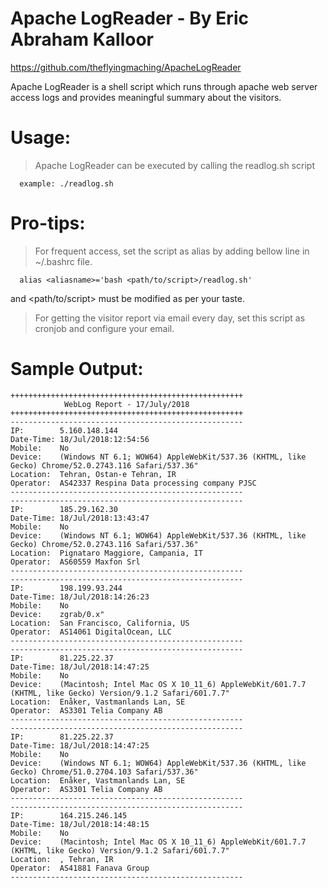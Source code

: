 #            Apache LogReader - By Eric Abraham Kalloor
https://github.com/theflyingmaching/ApacheLogReader

Apache LogReader is a shell script which runs through apache web server access logs and provides meaningful summary about the visitors.

# Usage: 
> Apache LogReader can be executed by calling the readlog.sh script

      example: ./readlog.sh

# Pro-tips: 
> For frequent access, set the script as alias by adding bellow line in ~/.bashrc file.

      alias <aliasname>='bash <path/to/script>/readlog.sh'
<aliasname> and <path/to/script> must be modified as per your taste.


> For getting the visitor report via email every day, set this script as cronjob and configure your email.


# Sample Output:
    ++++++++++++++++++++++++++++++++++++++++++++++++++++
                WebLog Report - 17/July/2018
    ++++++++++++++++++++++++++++++++++++++++++++++++++++
    ----------------------------------------------------
    IP:        5.160.148.144
    Date-Time: 18/Jul/2018:12:54:56
    Mobile:    No
    Device:    (Windows NT 6.1; WOW64) AppleWebKit/537.36 (KHTML, like Gecko) Chrome/52.0.2743.116 Safari/537.36"
    Location:  Tehran, Ostan-e Tehran, IR
    Operator:  AS42337 Respina Data processing company PJSC
    ----------------------------------------------------
    ----------------------------------------------------
    IP:        185.29.162.30
    Date-Time: 18/Jul/2018:13:43:47
    Mobile:    No
    Device:    (Windows NT 6.1; WOW64) AppleWebKit/537.36 (KHTML, like Gecko) Chrome/52.0.2743.116 Safari/537.36"
    Location:  Pignataro Maggiore, Campania, IT
    Operator:  AS60559 Maxfon Srl
    ----------------------------------------------------
    ----------------------------------------------------
    IP:        198.199.93.244
    Date-Time: 18/Jul/2018:14:26:23
    Mobile:    No
    Device:    zgrab/0.x"
    Location:  San Francisco, California, US
    Operator:  AS14061 DigitalOcean, LLC
    ----------------------------------------------------
    ----------------------------------------------------
    IP:        81.225.22.37
    Date-Time: 18/Jul/2018:14:47:25
    Mobile:    No
    Device:    (Macintosh; Intel Mac OS X 10_11_6) AppleWebKit/601.7.7 (KHTML, like Gecko) Version/9.1.2 Safari/601.7.7"
    Location:  Enåker, Vastmanlands Lan, SE
    Operator:  AS3301 Telia Company AB
    ----------------------------------------------------
    ----------------------------------------------------
    IP:        81.225.22.37
    Date-Time: 18/Jul/2018:14:47:25
    Mobile:    No
    Device:    (Windows NT 6.1; WOW64) AppleWebKit/537.36 (KHTML, like Gecko) Chrome/51.0.2704.103 Safari/537.36"
    Location:  Enåker, Vastmanlands Lan, SE
    Operator:  AS3301 Telia Company AB
    ----------------------------------------------------
    ----------------------------------------------------
    IP:        164.215.246.145
    Date-Time: 18/Jul/2018:14:48:15
    Mobile:    No
    Device:    (Macintosh; Intel Mac OS X 10_11_6) AppleWebKit/601.7.7 (KHTML, like Gecko) Version/9.1.2 Safari/601.7.7"
    Location:  , Tehran, IR
    Operator:  AS41881 Fanava Group
    ----------------------------------------------------
